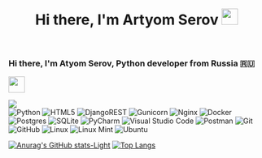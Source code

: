 <h1 align="center">Hi there, I'm Artyom Serov <img
src="https://github.com/blackcater/blackcater/raw/main/images/Hi.gif" height="32" /></h1>
<br />

### Hi there, I'm Atyom Serov, Python developer from Russia 🇷🇺
<!--
# Hi there, 
![](https://github.com/blackcater/blackcater/raw/main/images/Hi.gif)
# I'm Atyom Python developer
### Computer science student from Russia 🇷🇺
-->
<img height="32" width="32" src="https://cdn.jsdelivr.net/npm/simple-icons@v11/icons/python.svg" />
<br />

![](https://komarev.com/ghpvc/?username=Artyom-Serov)
<br />
![Python](https://img.shields.io/badge/python-3670A0?style=for-the-badge&logo=python&logoColor=ffdd54) ![HTML5](https://img.shields.io/badge/html5-%23E34F26.svg?style=for-the-badge&logo=html5&logoColor=white) ![DjangoREST](https://img.shields.io/badge/DJANGO-REST-ff1709?style=for-the-badge&logo=django&logoColor=white&color=ff1709&labelColor=gray) ![Gunicorn](https://img.shields.io/badge/gunicorn-%298729.svg?style=for-the-badge&logo=gunicorn&logoColor=white) ![Nginx](https://img.shields.io/badge/nginx-%23009639.svg?style=for-the-badge&logo=nginx&logoColor=white) ![Docker](https://img.shields.io/badge/docker-%230db7ed.svg?style=for-the-badge&logo=docker&logoColor=white) ![Postgres](https://img.shields.io/badge/postgres-%23316192.svg?style=for-the-badge&logo=postgresql&logoColor=white) ![SQLite](https://img.shields.io/badge/sqlite-%2307405e.svg?style=for-the-badge&logo=sqlite&logoColor=white) 
![PyCharm](https://img.shields.io/badge/pycharm-143?style=for-the-badge&logo=pycharm&logoColor=black&color=black&labelColor=green) ![Visual Studio Code](https://img.shields.io/badge/Visual%20Studio%20Code-0078d7.svg?style=for-the-badge&logo=visual-studio-code&logoColor=white) ![Postman](https://img.shields.io/badge/Postman-FF6C37?style=for-the-badge&logo=postman&logoColor=white) ![Git](https://img.shields.io/badge/git-%23F05033.svg?style=for-the-badge&logo=git&logoColor=white) ![GitHub](https://img.shields.io/badge/github-%23121011.svg?style=for-the-badge&logo=github&logoColor=white)
![Linux](https://img.shields.io/badge/Linux-FCC624?style=for-the-badge&logo=linux&logoColor=black) ![Linux Mint](https://img.shields.io/badge/Linux%20Mint-87CF3E?style=for-the-badge&logo=Linux%20Mint&logoColor=white) ![Ubuntu](https://img.shields.io/badge/Ubuntu-E95420?style=for-the-badge&logo=ubuntu&logoColor=white)

[![Anurag's GitHub stats-Light](https://github-readme-stats.vercel.app/api?username=Artyom-Serov&show_icons=true&theme=default#gh-light-mode-only)](https://github.com/Artyom-Serov/github-readme-stats#gh-light-mode-only)
[![Top Langs](https://github-readme-stats.vercel.app/api/top-langs/?username=Artyom-Serov&layout=compact)](https://github.com/Artyom-Serov/github-readme-stats) 

<!--
**Artyom-Serov/Artyom-Serov** is a ✨ _special_ ✨ repository because its `README.md` (this file) appears on your GitHub profile.

Here are some ideas to get you started:

- 🔭 I’m currently working on ...
- 🌱 I’m currently learning ...
- 👯 I’m looking to collaborate on ...
- 🤔 I’m looking for help with ...
- 💬 Ask me about ...
- 📫 How to reach me: ...
- 😄 Pronouns: ...
- ⚡ Fun fact: ...
-->
